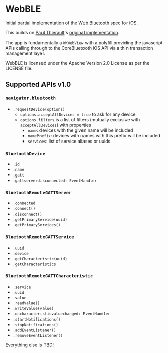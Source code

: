 # WebBLE

Initial partial implementation of the [Web Bluetooth](https://webbluetoothcg.github.io/web-bluetooth/) 
spec for iOS. 

This builds on [Paul Thierault](https://github.com/pauljt)'s [original implementation](https://github.com/pauljt/BleBrowser).

The app is fundamentally a `WKWebView` with a polyfill providing the javascript APIs calling 
through to the CoreBluetooth iOS API via a thin transaction management layer.

WebBLE is licensed under the Apache Version 2.0 License as per the LICENSE file.

## Supported APIs v1.0

### `navigator.bluetooth`

- `.requestDevice(options)`
  - `options.acceptAllDevices = true` to ask for any device
  - `options.filters` is a list of filters (mutually exclusive with `acceptAllDevices`) with properties
    - `name`: devices with the given name will be included
    - `namePrefix`: devices with names with this prefix will be included
    - `services`: list of service aliases or uuids.

### `BluetoothDevice`

- `.id`
- `.name`
- `.gatt`
- `.gattserverdisconnected: EventHandler`

### `BluetoothRemoteGATTServer`

- `.connected`
- `.connect()`
- `.disconnect()`
- `.getPrimaryService(uuid)`
- `.getPrimaryServices()`

### `BluetoothRemoteGATTService`

- `.uuid`
- `.device`
- `.getCharacteristic(uuid)`
- `.getCharacteristics`

### `BluetoothRemoteGATTCharacteristic`

- `.service`
- `.uuid`
- `.value`
- `.readValue()`
- `.writeValue(value)`
- `.oncharacteristicvaluechanged: EventHandler`
- `.startNotifications()`
- `.stopNotifications()`
- `.addEventListener()`
- `.removeEventListener()`


Everything else is TBD!
